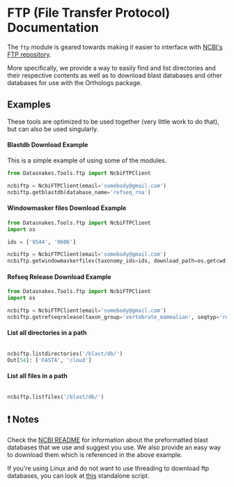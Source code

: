 FTP (File Transfer Protocol) Documentation
=============================================
The `ftp` module is geared towards making it easier to interface with [NCBI's
FTP repository](ftp://ftp.ncbi.nlm.nih.gov).

More specifically, we provide a way to easily find and list directories and their
respective contents as well as to download blast databases and other databases
for use with the Orthologs package.

Examples
-----
These tools are optimized to be used together (very little work to do that), but can also be used singularly.


#### Blastdb Download Example

This is a simple example of using some of the modules.

``` python
from Datasnakes.Tools.ftp import NcbiFTPClient

ncbiftp = NcbiFTPClient(email='somebody@gmail.com')
ncbiftp.getblastdb(database_name='refseq_rna')

```
#### Windowmasker files Download Example

```python
from Datasnakes.Tools.ftp import NcbiFTPClient
import os

ids = ['9544', '9606']

ncbiftp = NcbiFTPClient(email='somebody@gmail.com')
ncbiftp.getwindowmaskerfiles(taxonomy_ids=ids, download_path=os.getcwd())
```
#### Refseq Release Download Example
```python
from Datasnakes.Tools.ftp import NcbiFTPClient
import os

ncbiftp = NcbiFTPClient(email='somebody@gmail.com')
ncbiftp.getrefseqrelease(taxon_group='vertebrate_mammalian', seqtyp='rna', seqformat='gbff', download_path=os.getcwd())
```

#### List all directories in a path
```python

ncbiftp.listdirectories('/blast/db/')
Out[54]: ['FASTA', 'cloud']
```

#### List all files in a path
```python

ncbiftp.listfiles('/blast/db/')
```

:exclamation: Notes
-------------------
Check the [NCBI README](NCBIREADME.md) for information about the preformatted blast databases that we use
and suggest you use. We also provide an easy way to download them which is referenced in the above example.


If you're using Linux and do not want to use threading to download ftp databases,
you can look at [this]() standalone script.